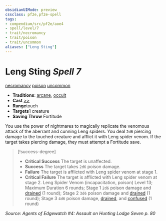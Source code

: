 ```yaml
---
obsidianUIMode: preview
cssclass: pf2e,pf2e-spell
tags:
- compendium/src/pf2e/aoe4
- spell/level/7
- trait/necromancy
- trait/poison
- trait/uncommon
aliases: ["Leng Sting"]
---
```

# Leng Sting *Spell 7*   
[necromancy](../../Rules/traits/necromancy.md)  [poison](../../Rules/traits/poison.md)  [uncommon](../../Rules/traits/uncommon.md)  

- **Traditions**: [arcane](../../Rules/traits/arcane.md), [occult](../../Rules/traits/occult.md)
- **Cast** [>>](../../Rules/core-rulebook/chapter-9-playing-the-game.md#Actions "Two-Action") 
- **Range**touch
- **Targets**1 creature
- **Saving Throw** Fortitude

You use the power of nightmares to magically replicate the venomous attack of the aberrant and cunning Leng spiders. You deal `2d6` piercing damage to the touched creature and afflict it with Leng spider venom. If the target takes piercing damage, they must attempt a Fortitude save.

> [!success-degree] 
> - **Critical Success** The target is unaffected.
> - **Success** The target takes `2d6` poison damage.
> - **Failure** The target is afflicted with Leng spider venom at stage 1.
> - **Critical Failure** The target is afflicted with Leng spider venom at stage 2. Leng Spider Venom (incapacitation, poison) Level 13; Maximum Duration 6 rounds; Stage 1 `2d6` poison damage and [drained](../../Rules/conditions.md#Drained) (1 round); Stage 2 `3d6` poison damage and [drained](../../Rules/conditions.md#Drained) (1 round); Stage 3 `4d6` poison damage, [drained](../../Rules/conditions.md#Drained), and [confused](../../Rules/conditions.md#Confused) (1 round)

*Source: Agents of Edgewatch #4: Assault on Hunting Lodge Seven p. 80*
